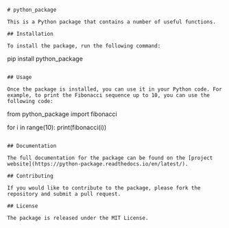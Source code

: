 ```
# python_package

This is a Python package that contains a number of useful functions.

## Installation

To install the package, run the following command:

```
pip install python_package
```

## Usage

Once the package is installed, you can use it in your Python code. For example, to print the Fibonacci sequence up to 10, you can use the following code:

```
from python_package import fibonacci

for i in range(10):
    print(fibonacci(i))
```

## Documentation

The full documentation for the package can be found on the [project website](https://python-package.readthedocs.io/en/latest/).

## Contributing

If you would like to contribute to the package, please fork the repository and submit a pull request.

## License

The package is released under the MIT License.
```